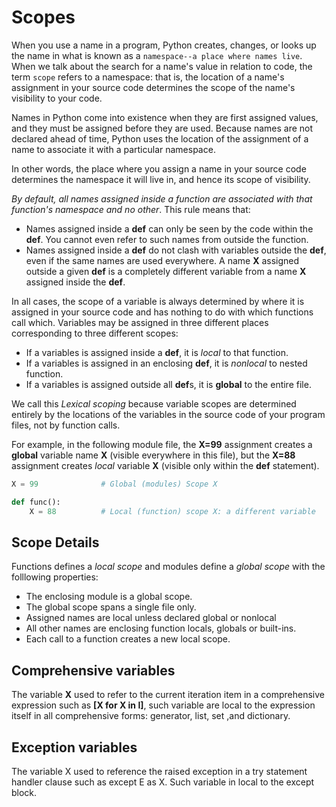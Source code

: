 # Scopes

When you use a name in a program, Python creates, changes, or looks up the name in what is known as a `namespace--a place where names live`. When we talk about the search for a name's value in relation to code, the term `scope` refers to a namespace: that is, the location of a name's assignment in your source code determines the scope of the name's visibility to your code.

Names in Python come into existence when they are first assigned values, and they must be assigned before they are used. Because names are not declared ahead of time, Python uses the location of the assignment of a name to associate it with a particular namespace.

In other words, the place where you assign a name in your source code determines the namespace it will live in, and hence its scope of visibility.

*By default, all names assigned inside a function are associated with that function's namespace and no other*. This rule means that:

- Names assigned inside a **def** can only be seen by the code within the **def**. You cannot even refer to such names from outside the function.
- Names assigned inside a **def** do not clash with variables outside the **def**, even if the same names are used everywhere. A name **X** assigned outside a given **def** is a completely different variable from a name **X** assigned inside the **def**.

In all cases, the scope of a variable is always determined by where it is assigned in your source code and has nothing to do with which functions call which. Variables may be assigned in three different places corresponding to three different scopes:

- If a variables is assigned inside a **def**, it is *local* to that function.
- If a variables is assigned in an enclosing **def**, it is *nonlocal* to nested function.
- If a variables is assigned outside all **def**s, it is **global** to the entire file.

We call this *Lexical scoping* because variable scopes are determined entirely by the locations of the variables in the source code of your program files, not by function calls.


For example, in the following module file, the **X=99** assignment creates a **global** variable name **X** (visible everywhere in this file), but the **X=88** assignment creates *local* variable **X** (visible only within the **def** statement).

```py
X = 99              # Global (modules) Scope X

def func():
    X = 88          # Local (function) scope X: a different variable
```

## Scope Details

Functions defines a *local scope* and modules define a *global scope* with the folllowing properties:

- The enclosing module is a global scope.
- The global scope spans a single file only.
- Assigned names are local unless declared global or nonlocal
- All other names are enclosing function locals, globals or built-ins.
- Each call to a function creates a new local scope.


## Comprehensive variables

The variable **X** used to refer to the current iteration item in a comprehensive expression such as **[X for X in I]**, such variable are local to the expression itself in all comprehensive forms: generator, list, set ,and dictionary.


## Exception variables

The variable X used to reference the raised exception in a try statement handler clause such as except E as X. Such variable in local to the except block.